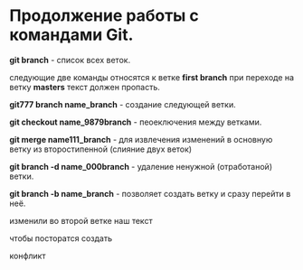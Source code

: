 # Продолжение работы с командами Git.

**git branch** - список всех веток.

следующие две команды относятся к ветке **first branch** при переходе на ветку **masters** текст должен пропасть. 

**git777 branch name_branch** - создание следующей ветки.

**git checkout name_9879branch** - пеоеключения между ветками.

**git merge name111_branch** - для извлечения изменений в основную ветку из второстипенной (слияние двух веток)

**git branch -d name_000branch** - удаление ненужной (отработаной) ветки.

**git branch -b name_branch** - позволяет создать ветку и сразу перейти в неё.

изменили во второй ветке наш текст 

чтобы посторатся создать 

конфликт



